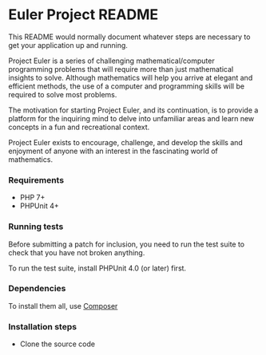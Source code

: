 # Euler Project README #

This README would normally document whatever steps are necessary to get your application up and running. 

Project Euler is a series of challenging mathematical/computer programming problems that will require more than just
mathematical insights to solve. Although mathematics will help you arrive at elegant and efficient methods,
the use of a computer and programming skills will be required to solve most problems.
    
The motivation for starting Project Euler, and its continuation, is to provide a platform for the inquiring mind
to delve into unfamiliar areas and learn new concepts in a fun and recreational context.
    
Project Euler exists to encourage, challenge, and develop the skills and enjoyment of anyone with an
interest in the fascinating world of mathematics.

### Requirements ###

* PHP 7+
* PHPUnit 4+

### Running tests ###

Before submitting a patch for inclusion, you need to run the test suite to check that you have not broken anything.

To run the test suite, install PHPUnit 4.0 (or later) first.

### Dependencies ###

To install them all, use [Composer](https://getcomposer.org/)

### Installation steps ###

* Clone the source code


